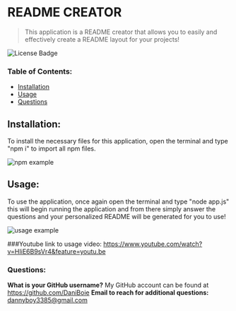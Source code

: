 # README CREATOR
> This application is a README creator that allows you to easily and effectively create a README layout for your projects!

![License Badge](https://img.shields.io/badge/license-none-blue.svg)

### Table of Contents:
* [Installation](#installation)
* [Usage](#usage)
* [Questions](#questions)


## Installation:
 To install the necessary files for this application, open the terminal and type "npm i" to import all npm files.

 ![npm example](https://i.ibb.co/7v79NW1/Capture.png)


## Usage:
 To use the application, once again open the terminal and type "node app.js" this will begin running the application and from there simply answer the questions and your personalized README will be generated for you to use!

 ![usage example](https://i.ibb.co/Z2wT82t/Questions-ex.png)

###Youtube link to usage video:
https://www.youtube.com/watch?v=HIiE6B9sVr4&feature=youtu.be


### Questions:
**What is your GitHub username?** My GitHub account can be found at https://github.com/DaniBoie
**Email to reach for additional questions:** dannyboy3385@gmail.com